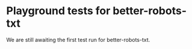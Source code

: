 # Playground tests for better-robots-txt
We are still awaiting the first test run for better-robots-txt.
